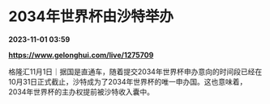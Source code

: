 # 2034年世界杯由沙特举办

**2023-11-01 03:59**

**https://www.gelonghui.com/live/1275709**

格隆汇11月1日｜据国是直通车，随着提交2034年世界杯申办意向的时间段已经在10月31日正式截止，沙特成为了2034年世界杯的唯一申办国。这也意味着，2034年世界杯的主办权提前被沙特收入囊中。